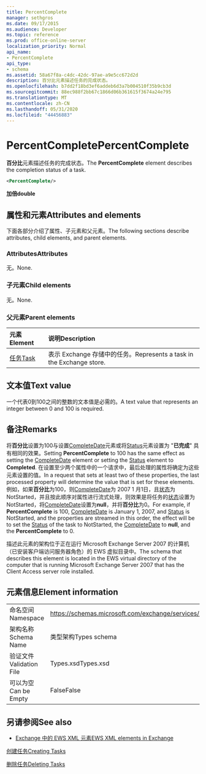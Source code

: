 ```yaml
---
title: PercentComplete
manager: sethgros
ms.date: 09/17/2015
ms.audience: Developer
ms.topic: reference
ms.prod: office-online-server
localization_priority: Normal
api_name:
- PercentComplete
api_type:
- schema
ms.assetid: 58a67f8a-c4dc-42dc-97ae-a9e5cc672d2d
description: 百分比元素描述任务的完成状态。
ms.openlocfilehash: b7dd2f18bd3ef6addeb6d3a7b004510f35b9cb3d
ms.sourcegitcommit: 88ec988f2bb67c1866d06b361615f3674a24e795
ms.translationtype: MT
ms.contentlocale: zh-CN
ms.lasthandoff: 05/31/2020
ms.locfileid: "44456883"
---
```

# <a name="percentcomplete"></a><span data-ttu-id="e8ee2-103">PercentComplete</span><span class="sxs-lookup"><span data-stu-id="e8ee2-103">PercentComplete</span></span>

<span data-ttu-id="e8ee2-104">**百分比**元素描述任务的完成状态。</span><span class="sxs-lookup"><span data-stu-id="e8ee2-104">The **PercentComplete** element describes the completion status of a task.</span></span> 
  
```xml
<PercentComplete/>
```

 <span data-ttu-id="e8ee2-105">**加倍**</span><span class="sxs-lookup"><span data-stu-id="e8ee2-105">**double**</span></span>
## <a name="attributes-and-elements"></a><span data-ttu-id="e8ee2-106">属性和元素</span><span class="sxs-lookup"><span data-stu-id="e8ee2-106">Attributes and elements</span></span>

<span data-ttu-id="e8ee2-107">下面各部分介绍了属性、子元素和父元素。</span><span class="sxs-lookup"><span data-stu-id="e8ee2-107">The following sections describe attributes, child elements, and parent elements.</span></span>
  
### <a name="attributes"></a><span data-ttu-id="e8ee2-108">Attributes</span><span class="sxs-lookup"><span data-stu-id="e8ee2-108">Attributes</span></span>

<span data-ttu-id="e8ee2-109">无。</span><span class="sxs-lookup"><span data-stu-id="e8ee2-109">None.</span></span>
  
### <a name="child-elements"></a><span data-ttu-id="e8ee2-110">子元素</span><span class="sxs-lookup"><span data-stu-id="e8ee2-110">Child elements</span></span>

<span data-ttu-id="e8ee2-111">无。</span><span class="sxs-lookup"><span data-stu-id="e8ee2-111">None.</span></span>
  
### <a name="parent-elements"></a><span data-ttu-id="e8ee2-112">父元素</span><span class="sxs-lookup"><span data-stu-id="e8ee2-112">Parent elements</span></span>

|<span data-ttu-id="e8ee2-113">**元素**</span><span class="sxs-lookup"><span data-stu-id="e8ee2-113">**Element**</span></span>|<span data-ttu-id="e8ee2-114">**说明**</span><span class="sxs-lookup"><span data-stu-id="e8ee2-114">**Description**</span></span>|
|:-----|:-----|
|[<span data-ttu-id="e8ee2-115">任务</span><span class="sxs-lookup"><span data-stu-id="e8ee2-115">Task</span></span>](task.md) <br/> |<span data-ttu-id="e8ee2-116">表示 Exchange 存储中的任务。</span><span class="sxs-lookup"><span data-stu-id="e8ee2-116">Represents a task in the Exchange store.</span></span>  <br/> |
   
## <a name="text-value"></a><span data-ttu-id="e8ee2-117">文本值</span><span class="sxs-lookup"><span data-stu-id="e8ee2-117">Text value</span></span>

<span data-ttu-id="e8ee2-118">一个代表0到100之间的整数的文本值是必需的。</span><span class="sxs-lookup"><span data-stu-id="e8ee2-118">A text value that represents an integer between 0 and 100 is required.</span></span>
  
## <a name="remarks"></a><span data-ttu-id="e8ee2-119">备注</span><span class="sxs-lookup"><span data-stu-id="e8ee2-119">Remarks</span></span>

<span data-ttu-id="e8ee2-120">将**百分比**设置为100与设置[CompleteDate](completedate.md)元素或将[Status](status.md)元素设置为 "**已完成**" 具有相同的效果。</span><span class="sxs-lookup"><span data-stu-id="e8ee2-120">Setting **PercentComplete** to 100 has the same effect as setting the [CompleteDate](completedate.md) element or setting the [Status](status.md) element to **Completed**.</span></span> <span data-ttu-id="e8ee2-121">在设置至少两个属性中的一个请求中，最后处理的属性将确定为这些元素设置的值。</span><span class="sxs-lookup"><span data-stu-id="e8ee2-121">In a request that sets at least two of these properties, the last processed property will determine the value that is set for these elements.</span></span> <span data-ttu-id="e8ee2-122">例如，如果**百分比**为100，则[CompleteDate](completedate.md)为 2007 1 月1日，且[状态](status.md)为 NotStarted，并且按此顺序对属性进行流式处理，则效果是将任务的[状态](status.md)设置为 NotStarted，将[CompleteDate](completedate.md)设置为**null**，并将**百分比**为0。</span><span class="sxs-lookup"><span data-stu-id="e8ee2-122">For example, if **PercentComplete** is 100, [CompleteDate](completedate.md) is January 1, 2007, and [Status](status.md) is NotStarted, and the properties are streamed in this order, the effect will be to set the [Status](status.md) of the task to NotStarted, the [CompleteDate](completedate.md) to **null**, and the **PercentComplete** to 0.</span></span> 
  
<span data-ttu-id="e8ee2-123">描述此元素的架构位于正在运行 Microsoft Exchange Server 2007 的计算机（已安装客户端访问服务器角色）的 EWS 虚拟目录中。</span><span class="sxs-lookup"><span data-stu-id="e8ee2-123">The schema that describes this element is located in the EWS virtual directory of the computer that is running Microsoft Exchange Server 2007 that has the Client Access server role installed.</span></span>
  
## <a name="element-information"></a><span data-ttu-id="e8ee2-124">元素信息</span><span class="sxs-lookup"><span data-stu-id="e8ee2-124">Element information</span></span>

|||
|:-----|:-----|
|<span data-ttu-id="e8ee2-125">命名空间</span><span class="sxs-lookup"><span data-stu-id="e8ee2-125">Namespace</span></span>  <br/> |https://schemas.microsoft.com/exchange/services/2006/types  <br/> |
|<span data-ttu-id="e8ee2-126">架构名称</span><span class="sxs-lookup"><span data-stu-id="e8ee2-126">Schema Name</span></span>  <br/> |<span data-ttu-id="e8ee2-127">类型架构</span><span class="sxs-lookup"><span data-stu-id="e8ee2-127">Types schema</span></span>  <br/> |
|<span data-ttu-id="e8ee2-128">验证文件</span><span class="sxs-lookup"><span data-stu-id="e8ee2-128">Validation File</span></span>  <br/> |<span data-ttu-id="e8ee2-129">Types.xsd</span><span class="sxs-lookup"><span data-stu-id="e8ee2-129">Types.xsd</span></span>  <br/> |
|<span data-ttu-id="e8ee2-130">可以为空</span><span class="sxs-lookup"><span data-stu-id="e8ee2-130">Can be Empty</span></span>  <br/> |<span data-ttu-id="e8ee2-131">False</span><span class="sxs-lookup"><span data-stu-id="e8ee2-131">False</span></span>  <br/> |
   
## <a name="see-also"></a><span data-ttu-id="e8ee2-132">另请参阅</span><span class="sxs-lookup"><span data-stu-id="e8ee2-132">See also</span></span>



- [<span data-ttu-id="e8ee2-133">Exchange 中的 EWS XML 元素</span><span class="sxs-lookup"><span data-stu-id="e8ee2-133">EWS XML elements in Exchange</span></span>](ews-xml-elements-in-exchange.md)


[<span data-ttu-id="e8ee2-134">创建任务</span><span class="sxs-lookup"><span data-stu-id="e8ee2-134">Creating Tasks</span></span>](https://msdn.microsoft.com/library/0ef97334-e8a0-4f67-a23a-dd9e2bbad49f%28Office.15%29.aspx)
  
[<span data-ttu-id="e8ee2-135">删除任务</span><span class="sxs-lookup"><span data-stu-id="e8ee2-135">Deleting Tasks</span></span>](https://msdn.microsoft.com/library/a3d7e25f-8a35-4901-b1d9-d31f418ab340%28Office.15%29.aspx)


